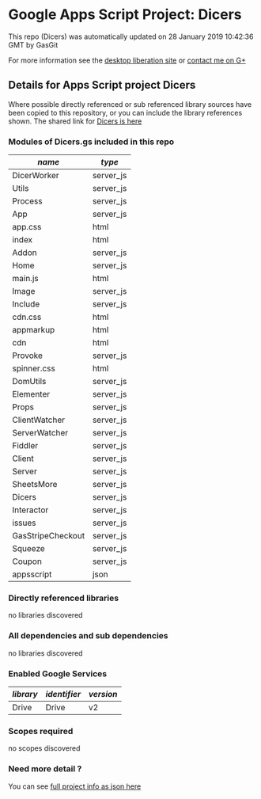 # Google Apps Script Project: Dicers
This repo (Dicers) was automatically updated on 28 January 2019 10:42:36 GMT by GasGit

For more information see the [desktop liberation site](http://ramblings.mcpher.com/Home/excelquirks/drivesdk/gettinggithubready "desktop liberation") or [contact me on G+](https://plus.google.com/+BruceMcpherson "Bruce McPherson - GDE")
## Details for Apps Script project Dicers
Where possible directly referenced or sub referenced library sources have been copied to this repository, or you can include the library references shown. 
The shared link for [Dicers is here](https://script.google.com/d/1uASC36CnbcK6JweOwH9ufWrPe-eZ4vBUxtoEC985-pcX4z8ytl64pGfh/edit?usp=sharing "open in the GAS IDE")

### Modules of Dicers.gs included in this repo
*name*|*type*
--- | --- 
DicerWorker| server_js
Utils| server_js
Process| server_js
App| server_js
app.css| html
index| html
Addon| server_js
Home| server_js
main.js| html
Image| server_js
Include| server_js
cdn.css| html
appmarkup| html
cdn| html
Provoke| server_js
spinner.css| html
DomUtils| server_js
Elementer| server_js
Props| server_js
ClientWatcher| server_js
ServerWatcher| server_js
Fiddler| server_js
Client| server_js
Server| server_js
SheetsMore| server_js
Dicers| server_js
Interactor| server_js
issues| server_js
GasStripeCheckout| server_js
Squeeze| server_js
Coupon| server_js
appsscript| json
### Directly referenced libraries
no libraries discovered
### All dependencies and sub dependencies
no libraries discovered
### Enabled Google Services
*library*|*identifier*|*version*
--- | --- | --- 
Drive| Drive|v2
### Scopes required
no scopes discovered
### Need more detail ?
You can see [full project info as json here](info.json)
